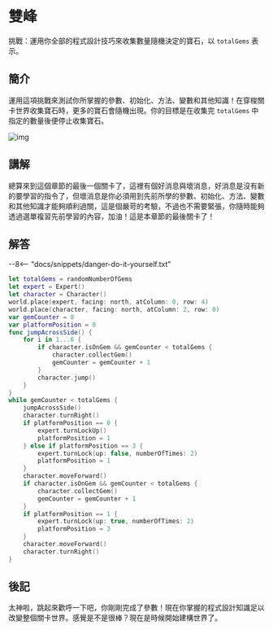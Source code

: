 # 雙峰

挑戰：運用你全部的程式設計技巧來收集數量隨機決定的寶石，以 `totalGems` 表示。

## 簡介

運用這項挑戰來測試你所掌握的參數、初始化、方法、變數和其他知識！在穿梭關卡世界收集寶石時，更多的寶石會隨機出現。你的目標是在收集完 `totalGems` 中指定的數量後便停止收集寶石。

![img](https://imagedelivery.net/cdkaXPuFls5qlrh3GM4hfA/4ca332bf-084e-4f68-8abb-57c5c0889a00/public)

## 講解

總算來到這個章節的最後一個關卡了，這裡有個好消息與壞消息，好消息是沒有新的要學習的指令了，但壞消息是你必須用到先前所學的參數、初始化、方法、變數和其他知識才能夠順利過關，這是個嚴苛的考驗，不過也不需要緊張，你隨時能夠透過選單複習先前學習的內容，加油！這是本章節的最後關卡了！

## 解答

--8<-- "docs/snippets/danger-do-it-yourself.txt"

```swift linenums="1"
let totalGems = randomNumberOfGems
let expert = Expert()
let character = Character()
world.place(expert, facing: north, atColumn: 0, row: 4)
world.place(character, facing: north, atColumn: 2, row: 0)
var gemCounter = 0
var platformPosition = 0
func jumpAcrossSide() {
    for i in 1...6 {
        if character.isOnGem && gemCounter < totalGems {
            character.collectGem()
            gemCounter = gemCounter + 1
        }
        character.jump()
    }
}
while gemCounter < totalGems {
    jumpAcrossSide()
    character.turnRight()
    if platformPosition == 0 {
        expert.turnLockUp()
        platformPosition = 1
    } else if platformPosition == 3 {
        expert.turnLock(up: false, numberOfTimes: 2)
        platformPosition = 1
    }
    character.moveForward()
    if character.isOnGem && gemCounter < totalGems {
        character.collectGem()
        gemCounter = gemCounter + 1
    }
    if platformPosition == 1 {
        expert.turnLock(up: true, numberOfTimes: 2)
        platformPosition = 3
    }
    character.moveForward()
    character.turnRight()
}
```

## 後記

太神啦，跳起來歡呼一下吧，你剛剛完成了參數！現在你掌握的程式設計知識足以改變整個關卡世界。感覺是不是很棒？現在是時候開始建構世界了。
